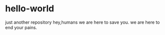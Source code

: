 # hello-world
just another repository
hey,humans
we are here to save you. we are here to end your pains.
